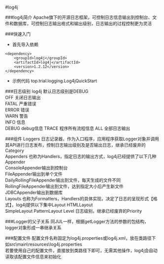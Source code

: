 #log4j

###log4j简介
   Apache旗下的开源日志框架，可控制日志信息输出到控制台、文件和数据库，可控制日志输出格式和输出级别，日志输出的过程控制更为灵活
 
###快速入门
   * 首先导入依赖  
```
<dependency>
    <groupId>log4j</groupId>
    <artifactId>log4j</artifactId>
    <version>1.2.12</version>
</dependency>
```  
   * 示例代码 top.trial.logging.Log4jQuickStart
   
###日志级别
   log4j 默认日志级别是DEBUG  
   OFF      关闭日志输出  
   FATAL    严重错误  
   ERROR    错误  
   WARN     警告  
   INFO     信息  
   DEBUG    debug信息
   TRACE    程序所有流程信息
   ALL      全部日志输出

###组件
   Loggers   日志记录器，作为入口程序，应用程序获取Logger对象并调用其API进行日志发布，控制日志输出级别及是否输出日志，继承已经废弃的Category  
   Appenders 也称为Handlers，指定日志的输出方式，log4j已经提供了以下几种Appender  
        ConsoleAppender输出到控制台  
        FileAppender输出到单个文件  
        DailyRollingFileAppender输出到文件，每天生成的文件不同  
        RollingFileAppender输出到文件，达到指定大小后产生新文件  
        JDBCAppender输出到数据库  
   Layouts    也称为Formatters，Handlers的具体实现，决定了日志的呈现形式【格式】，log4j提供以下集中Layout 
        HTMLLayout  
        SimpleLayout
        PatternLayout
   Level     日志级别，继承已经废弃的Priority  
   
###Logger的父子关系
   同JUL一样，根据getLogger方法的参数的包结构，logger对象形成一串继承关系

###配置文件
   配置文件名称固定为log4j.properties或log4j.xml，放在类路径下  
   如src\main\resources\log4j.properties  
   若要使用自己的配置文件，直接放到类路径下即可，无需其他操作，log4j会自动读取该配置文件信息来初始化  